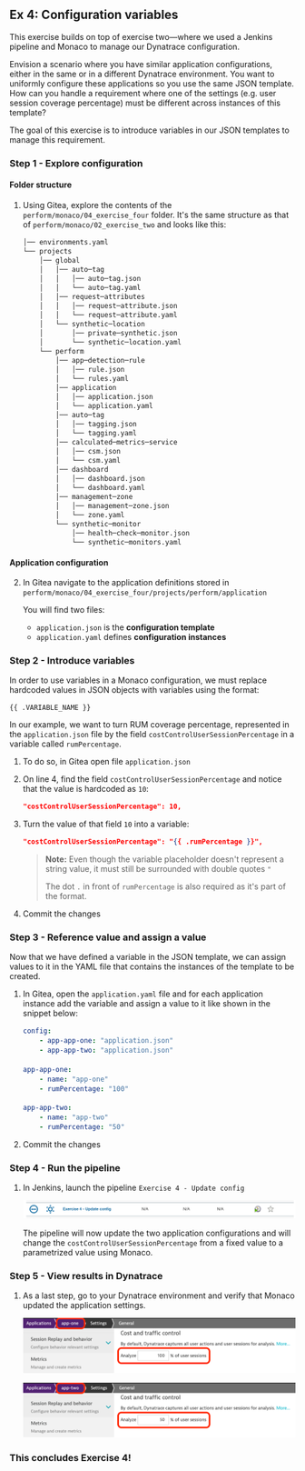 ## Ex 4: Configuration variables
This exercise builds on top of exercise two—where we used a Jenkins pipeline and Monaco to manage our Dynatrace configuration.

Envision a scenario where you have similar application configurations, either in the same or in a different Dynatrace environment. You want to uniformly configure these applications so you use the same JSON template. How can you handle a requirement where one of the settings (e.g. user session coverage percentage) must be different across instances of this template?

The goal of this exercise is to introduce variables in our JSON templates to manage this requirement.

### Step 1 - Explore configuration
#### Folder structure
1. Using Gitea, explore the contents of the `perform/monaco/04_exercise_four` folder. It's the same structure as that of `perform/monaco/02_exercise_two` and looks like this:

    ```
    │── environments.yaml
    └── projects
        │── global
        │   │── auto─tag
        │   │   │── auto─tag.json
        │   │   └── auto─tag.yaml
        │   │── request─attributes
        │   │   │── request─attribute.json
        │   │   └── request─attribute.yaml
        │   └── synthetic─location
        │       │── private─synthetic.json
        │       └── synthetic─location.yaml
        └── perform
            │── app─detection─rule
            │   │── rule.json
            │   └── rules.yaml
            │── application
            │   │── application.json
            │   └── application.yaml
            │── auto─tag
            │   │── tagging.json
            │   └── tagging.yaml
            │── calculated─metrics─service
            │   │── csm.json
            │   └── csm.yaml
            │── dashboard
            │   │── dashboard.json
            │   └── dashboard.yaml
            │── management─zone
            │   │── management─zone.json
            │   └── zone.yaml
            └── synthetic─monitor
                │── health─check─monitor.json
                └── synthetic─monitors.yaml
    ```
#### Application configuration
2. In Gitea navigate to the application definitions stored in `perform/monaco/04_exercise_four/projects/perform/application` 

    You will find two files:
    * `application.json` is the **configuration template**
    * `application.yaml` defines **configuration instances**

### Step 2 - Introduce variables
In order to use variables in a Monaco configuration, we must replace hardcoded values in JSON objects with variables using the format:

```
{{ .VARIABLE_NAME }}
```

In our example, we want to turn RUM coverage percentage, represented in the `application.json` file by the field `costControlUserSessionPercentage` in a variable called `rumPercentage`.

1. To do so, in Gitea open file `application.json`

2. On line 4, find the field `costControlUserSessionPercentage` and notice that the value is hardcoded as `10`:

    ```json
    "costControlUserSessionPercentage": 10,
    ```

3. Turn the value of that field `10` into a variable:

    ```json
    "costControlUserSessionPercentage": "{{ .rumPercentage }}",
    ```

    > **Note:** Even though the variable placeholder doesn't represent a string value, it must still be surrounded with double quotes `"`
    >
    >The dot `.` in front of `rumPercentage` is also required as it's part of the format.

4. Commit the changes

### Step 3 - Reference value and assign a value
Now that we have defined a variable in the JSON template, we can assign values to it in the YAML file that contains the instances of the template to be created.

1. In Gitea, open the `application.yaml` file and for each application instance add the variable and assign a value to it like shown in the snippet below:

    ```yaml
    config:
        - app-app-one: "application.json"
        - app-app-two: "application.json"
    
    app-app-one:
        - name: "app-one"
        - rumPercentage: "100"

    app-app-two:
        - name: "app-two"
        - rumPercentage: "50"
    ```

2. Commit the changes

### Step 4 - Run the pipeline
1. In Jenkins, launch the pipeline `Exercise 4 - Update config`

    ![Jenkins pipeline](../../assets/images/04_jenkins_pipeline.png)

    The pipeline will now update the two application configurations and will change the `costControlUserSessionPercentage` from a fixed value to a parametrized value using Monaco.
### Step 5 - View results in Dynatrace
1. As a last step, go to your Dynatrace environment and verify that Monaco updated the application settings.

    ![RUM coverage app-one](../../assets/images/04_rum_app1.png)

    ![RUM coverage app-two](../../assets/images/04_rum_app2.png)

### This concludes Exercise 4!
